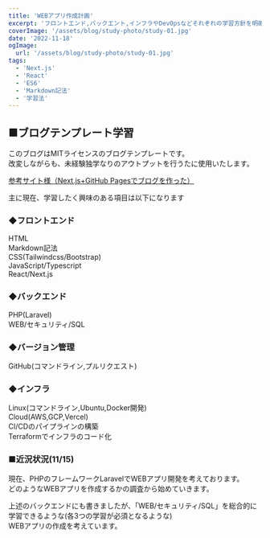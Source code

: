 ```yaml
---
title: 'WEBアプリ作成計画'
excerpt: 'フロントエンド,バックエント,インフラやDevOpsなどそれぞれの学習方針を明確にし、今後作成するポートフォリオの要件定義を行う。'
coverImage: '/assets/blog/study-photo/study-01.jpg'
date: '2022-11-18'
ogImage:
  url: '/assets/blog/study-photo/study-01.jpg'
tags:
  - 'Next.js'
  - 'React'
  - 'ES6'
  - 'Markdown記法'
  - '学習法'
---
```


## ■ブログテンプレート学習

このブログはMITライセンスのブログテンプレートです。  
改変しながらも、未経験独学なりのアウトプットを行うたに使用いたします。

[参考サイト様（Next.js+GitHub Pagesでブログを作った）](https://zenn.dev/subt/articles/957bd5d01485e1)

主に現在、学習したく興味のある項目は以下になります

### ◆フロントエンド

HTML  
Markdown記法  
CSS(Tailwindcss/Bootstrap)  
JavaScript/Typescript  
React/Next.js  

### ◆バックエンド

PHP(Laravel)  
WEB/セキュリティ/SQL  

### ◆バージョン管理

GitHub(コマンドライン,プルリクエスト)

### ◆インフラ

Linux(コマンドライン,Ubuntu,Docker開発)  
Cloud(AWS,GCP,Vercel)  
CI/CDのパイプラインの構築  
Terraformでインフラのコード化  

### ■近況状況(11/15)

現在、PHPのフレームワークLaravelでWEBアプリ開発を考えております。  
どのようなWEBアプリを作成するかの調査から始めていきます。  

上述のバックエンドにも書きましたが、「WEB/セキュリティ/SQL」を総合的に学習できるような(各3つの学習が必須となるような)  
WEBアプリの作成を考えています。  
